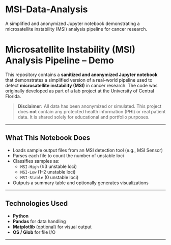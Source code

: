 # MSI-Data-Analysis
A simplified and anonymized Jupyter notebook demonstrating a microsatellite instability (MSI) analysis pipeline for cancer research.




# Microsatellite Instability (MSI) Analysis Pipeline – Demo

This repository contains a **sanitized and anonymized Jupyter notebook** that demonstrates a simplified version of a real-world pipeline used to detect **microsatellite instability (MSI)** in cancer research. The code was originally developed as part of a lab project at the University of Central Florida.

> **Disclaimer:** All data has been anonymized or simulated. This project does **not** contain any protected health information (PHI) or real patient data. It is shared solely for educational and portfolio purposes.

---

## What This Notebook Does

- Loads sample output files from an MSI detection tool (e.g., MSI Sensor)
- Parses each file to count the number of unstable loci
- Classifies samples as:
  - `MSI-High` (≥3 unstable loci)
  - `MSI-Low` (1–2 unstable loci)
  - `MSI-Stable` (0 unstable loci)
- Outputs a summary table and optionally generates visualizations

---

## Technologies Used

- **Python**
- **Pandas** for data handling
- **Matplotlib** (optional) for visual output
- **OS / Glob** for file I/O

---


